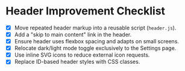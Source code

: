 # Header Improvement Checklist

- [x] Move repeated header markup into a reusable script (`header.js`).
- [x] Add a "skip to main content" link in the header.
- [x] Ensure header uses flexbox spacing and adapts on small screens.
- [x] Relocate dark/light mode toggle exclusively to the Settings page.
- [x] Use inline SVG icons to reduce external icon requests.
- [x] Replace ID-based header styles with CSS classes.
